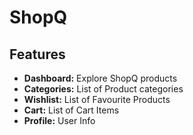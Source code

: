 # ShopQ

## Features

- **Dashboard:** Explore ShopQ products
- **Categories:** List of Product categories
- **Wishlist:** List of Favourite Products
- **Cart:** List of Cart Items
- **Profile:** User Info
